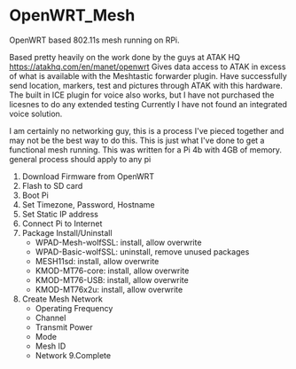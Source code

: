 # OpenWRT_Mesh
OpenWRT based 802.11s mesh running on RPi. 

Based pretty heavily on the work done by the guys at ATAK HQ  https://atakhq.com/en/manet/openwrt
Gives data access to ATAK in excess of what is available with the Meshtastic forwarder plugin.
Have successfully send location, markers, test and pictures through ATAK with this hardware. The built in ICE plugin for voice also works, but I have not purchased the licesnes to do any extended testing
Currently I have not found an integrated voice solution.

I am certainly no networking guy, this is a process I've pieced together and may not be the best way to do this. This is just what I've done to get a functional mesh running. 
This was written for a Pi 4b with 4GB of memory. general process should apply to any pi

1. Download Firmware from OpenWRT
2. Flash to SD card
3. Boot Pi
4. Set Timezone, Password, Hostname
5. Set Static IP address
6. Connect Pi to Internet
7. Package Install/Uninstall
   - WPAD-Mesh-wolfSSL: install, allow overwrite
   - WPAD-Basic-wolfSSL: uninstall, remove unused packages
   - MESH11sd: install, allow overwrite
   - KMOD-MT76-core: install, allow overwrite
   - KMOD-MT76-USB: install, allow overwrite
   - KMOD-MT76x2u: install, allow overwrite
8. Create Mesh Network
   - Operating Frequency
   - Channel
   - Transmit Power
   - Mode
   - Mesh ID
   - Network
9.Complete



   
